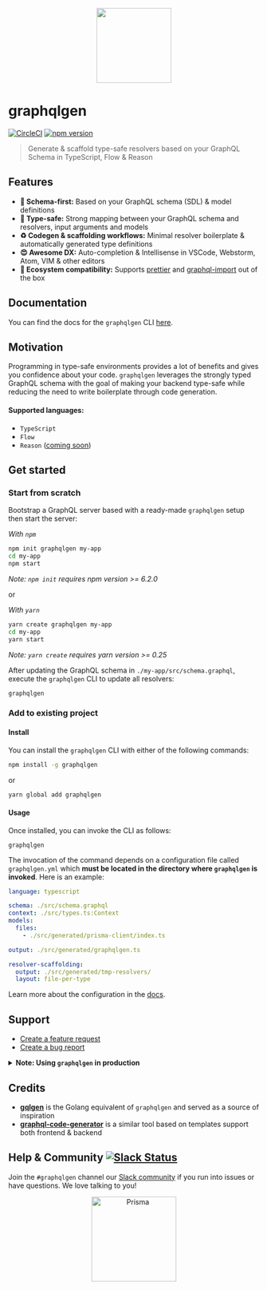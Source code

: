 <p align="center"><img src="https://imgur.com/c6Y4tGw.png" width="150" /></p>

# graphqlgen

[![CircleCI](https://circleci.com/gh/prisma/graphqlgen.svg?style=shield)](https://circleci.com/gh/prisma/graphqlgen) [![npm version](https://badge.fury.io/js/graphqlgen.svg)](https://badge.fury.io/js/graphqlgen)

> Generate & scaffold type-safe resolvers based on your GraphQL Schema in TypeScript, Flow & Reason

## Features

- **🚀 Schema-first:** Based on your GraphQL schema (SDL) & model definitions
- **🤝 Type-safe:** Strong mapping between your GraphQL schema and resolvers, input arguments and models
- **♻️ Codegen & scaffolding workflows:** Minimal resolver boilerplate & automatically generated type definitions
- **😍 Awesome DX:** Auto-completion & Intellisense in VSCode, Webstorm, Atom, VIM & other editors
- **💅 Ecosystem compatibility:** Supports [prettier](https://github.com/prettier/prettier) and [graphql-import](https://github.com/prisma/graphql-import) out of the box

## Documentation

You can find the docs for the `graphqlgen` CLI [here](https://oss.prisma.io/graphqlgen/).

## Motivation

Programming in type-safe environments provides a lot of benefits and gives you confidence about your code. `graphqlgen` leverages the strongly typed GraphQL schema with the goal of making your backend type-safe while reducing the need to write boilerplate through code generation.

#### Supported languages:

- `TypeScript`
- `Flow`
- `Reason` ([coming soon](https://github.com/prisma/graphqlgen/issues/253))

## Get started

### Start from scratch

Bootstrap a GraphQL server based with a ready-made `graphqlgen` setup then
start the server:

_With `npm`_

```bash
npm init graphqlgen my-app
cd my-app
npm start
```

_Note: `npm init` requires npm version >= 6.2.0_

or

_With `yarn`_

```bash
yarn create graphqlgen my-app
cd my-app
yarn start
```

_Note: `yarn create` requires yarn version >= 0.25_

After updating the GraphQL schema in `./my-app/src/schema.graphql`, execute the `graphqlgen` CLI to update all resolvers:

```
graphqlgen
```

### Add to existing project

#### Install

You can install the `graphqlgen` CLI with either of the following commands:

```bash
npm install -g graphqlgen
```

or

```bash
yarn global add graphqlgen
```

#### Usage

Once installed, you can invoke the CLI as follows:

```
graphqlgen
```

The invocation of the command depends on a configuration file called `graphqlgen.yml` which **must be located in the directory where `graphqlgen` is invoked**. Here is an example:

```yml
language: typescript

schema: ./src/schema.graphql
context: ./src/types.ts:Context
models:
  files:
    - ./src/generated/prisma-client/index.ts

output: ./src/generated/graphqlgen.ts

resolver-scaffolding:
  output: ./src/generated/tmp-resolvers/
  layout: file-per-type
```

Learn more about the configuration in the [docs](https://oss.prisma.io/graphqlgen/01-configuration.html).

## Support

- [Create a feature request](https://github.com/prisma/graphqlgen/issues/new?template=feature_request.md&labels=enhancement)
- [Create a bug report](https://github.com/prisma/graphqlgen/issues/new?template=bug_report.md&labels=bug)

<Details><Summary><b>Note: Using <code>graphqlgen</code> in production</b></Summary>
<br />

While `graphqlgen` is ready to be used in production, it's still in active development and there might be breaking changes before it hits 1.0. Most changes will just affect the configuration and generated code layout but not the behaviour of the code itself.

</Details>

## Credits

- [**gqlgen**](https://github.com/99designs/gqlgen) is the Golang equivalent of `graphqlgen` and served as a source of inspiration
- [**graphql-code-generator**](https://github.com/dotansimha/graphql-code-generator) is a similar tool based on templates support both frontend & backend

## Help & Community [![Slack Status](https://slack.prisma.io/badge.svg)](https://slack.prisma.io)

Join the `#graphqlgen` channel our [Slack community](http://slack.graph.cool/) if you run into issues or have questions. We love talking to you!

<p align="center"><a href="https://oss.prisma.io"><img src="https://imgur.com/IMU2ERq.png" alt="Prisma" height="170px"></a></p>
